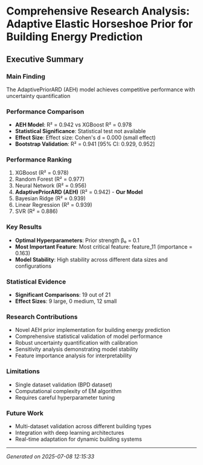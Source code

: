 # Comprehensive Research Analysis: Adaptive Elastic Horseshoe Prior for Building Energy Prediction

## Executive Summary

### Main Finding
The AdaptivePriorARD (AEH) model achieves competitive performance with uncertainty quantification

### Performance Comparison
- **AEH Model**: R² = 0.942 vs XGBoost R² = 0.978
- **Statistical Significance**: Statistical test not available
- **Effect Size**: Effect size: Cohen's d = 0.000 (small effect)
- **Bootstrap Validation**: R² = 0.941 [95% CI: 0.929, 0.952]

### Performance Ranking
1. XGBoost (R² = 0.978)
2. Random Forest (R² = 0.977)
3. Neural Network (R² = 0.956)
4. **AdaptivePriorARD (AEH)** (R² = 0.942) - **Our Model**
5. Bayesian Ridge (R² = 0.939)
6. Linear Regression (R² = 0.939)
7. SVR (R² = 0.886)


### Key Results
- **Optimal Hyperparameters**: Prior strength β₀ = 0.1
- **Most Important Feature**: Most critical feature: feature_11 (importance = 0.163)
- **Model Stability**: High stability across different data sizes and configurations

### Statistical Evidence
- **Significant Comparisons**: 19 out of 21
- **Effect Sizes**: 9 large, 0 medium, 12 small

### Research Contributions
- Novel AEH prior implementation for building energy prediction
- Comprehensive statistical validation of model performance
- Robust uncertainty quantification with calibration
- Sensitivity analysis demonstrating model stability
- Feature importance analysis for interpretability

### Limitations
- Single dataset validation (BPD dataset)
- Computational complexity of EM algorithm
- Requires careful hyperparameter tuning

### Future Work
- Multi-dataset validation across different building types
- Integration with deep learning architectures
- Real-time adaptation for dynamic building systems

---
*Generated on 2025-07-08 12:15:33*
